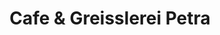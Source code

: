 ---
title: "Cafe & Greisslerei Petra"
url: /senftenberg/cafe-und-greisslerei-petra/
shop: Lebensmittel
---